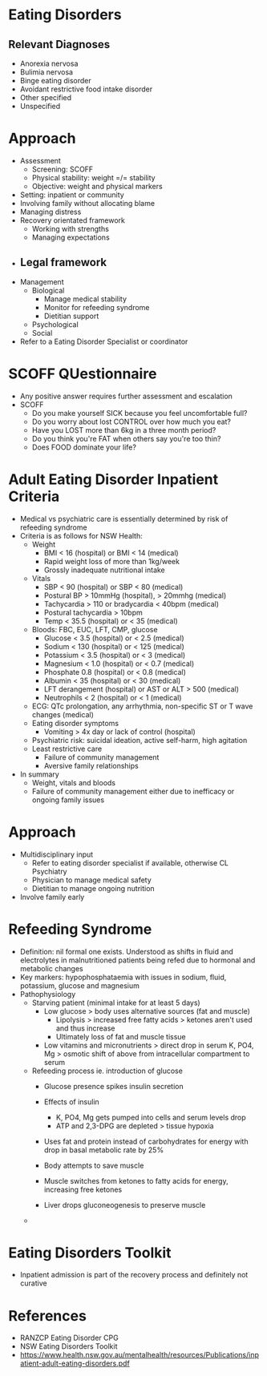 # Eating Disorders

## Relevant Diagnoses

- Anorexia nervosa
- Bulimia nervosa
- Binge eating disorder
- Avoidant restrictive food intake disorder
- Other specified
- Unspecified

# Approach

- Assessment
  - Screening: SCOFF
  - Physical stability: weight =/= stability
  - Objective: weight and physical markers
- Setting: inpatient or community
- Involving family without allocating blame
- Managing distress
- Recovery orientated framework
  - Working with strengths
  - Managing expectations
- Legal framework
  - 
- Management
  - Biological
    - Manage medical stability
    - Monitor for refeeding syndrome
    - Dietitian support
  - Psychological
  - Social
- Refer to a Eating Disorder Specialist or coordinator

# SCOFF QUestionnaire

- Any positive answer requires further assessment and escalation
- SCOFF
  - Do you make yourself SICK because you feel uncomfortable full?
  - Do you worry about lost CONTROL over how much you eat?
  - Have you LOST more than 6kg in a three month period?
  - Do you think you're FAT when others say you're too thin?
  - Does FOOD dominate your life?

# Adult Eating Disorder Inpatient Criteria

- Medical vs psychiatric care is essentially determined by risk of refeeding syndrome
- Criteria is as follows for NSW Health:
  - Weight
    - BMI < 16 (hospital) or BMI < 14 (medical)
    - Rapid weight loss of more than 1kg/week
    - Grossly inadequate nutritional intake
  - Vitals
    - SBP < 90 (hospital) or SBP < 80 (medical)
    - Postural BP > 10mmHg (hospital), > 20mmhg (medical)
    - Tachycardia > 110 or bradycardia < 40bpm (medical)
    - Postural tachycardia > 10bpm
    - Temp < 35.5 (hospital) or < 35 (medical)
  - Bloods: FBC, EUC, LFT, CMP, glucose
    - Glucose < 3.5 (hospital) or < 2.5 (medical)
    - Sodium < 130 (hospital) or < 125 (medical)
    - Potassium < 3.5 (hospital) or < 3 (medical)
    - Magnesium < 1.0 (hospital) or < 0.7 (medical)
    - Phosphate 0.8 (hospital) or < 0.8 (medical)
    - Albumin < 35 (hospital) or < 30 (medical)
    - LFT derangement (hospital) or AST or ALT > 500 (medical)
    - Neutrophils < 2 (hospital) or < 1 (medical)
  - ECG: QTc prolongation, any arrhythmia, non-specific ST or T wave changes (medical)
  - Eating disorder symptoms
    - Vomiting > 4x day or lack of control (hospital)
  - Psychiatric risk: suicidal ideation, active self-harm, high agitation
  - Least restrictive care
    - Failure of community management
    - Aversive family relationships
- In summary
  - Weight, vitals and bloods
  - Failure of community management either due to inefficacy or ongoing family issues

# Approach
- Multidisciplinary input
  - Refer to eating disorder specialist if available, otherwise CL Psychiatry
  - Physician to manage medical safety
  - Dietitian to manage ongoing nutrition
- Involve family early



# Refeeding Syndrome

- Definition: nil formal one exists. Understood as shifts in fluid and electrolytes in malnutritioned patients being refed due to hormonal and metabolic changes
- Key markers: hypophosphataemia with issues in sodium, fluid, potassium, glucose and magnesium
- Pathophysiology
  - Starving patient (minimal intake for at least 5 days)
    - Low glucose > body uses alternative sources (fat and muscle)
      - Lipolysis > increased free fatty acids > ketones aren't used and thus increase
      - Ultimately loss of fat and muscle tissue
    - Low vitamins and micronutrients > direct drop in serum K, PO4, Mg > osmotic shift of above from intracellular compartment to serum
  - Refeeding process ie. introduction of glucose
    - Glucose presence spikes insulin secretion
    - Effects of insulin
      - K, PO4, Mg gets pumped into cells and serum levels drop
      - ATP and 2,3-DPG are depleted > tissue hypoxia



    - Uses fat and protein instead of carbohydrates for energy with drop in basal metabolic rate by 25%
    - Body attempts to save muscle
    - Muscle switches from ketones to fatty acids for energy, increasing free ketones
    - Liver drops gluconeogenesis to preserve muscle
  - 




# Eating Disorders Toolkit
- Inpatient admission is part of the recovery process and definitely not curative



# References
* RANZCP Eating Disorder CPG
* NSW Eating Disorders Toolkit
* https://www.health.nsw.gov.au/mentalhealth/resources/Publications/inpatient-adult-eating-disorders.pdf